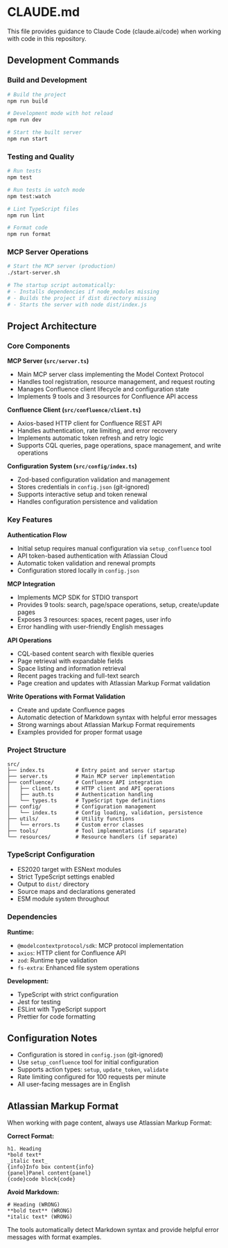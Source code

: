 # CLAUDE.md

This file provides guidance to Claude Code (claude.ai/code) when working with code in this repository.

## Development Commands

### Build and Development
```bash
# Build the project
npm run build

# Development mode with hot reload
npm run dev

# Start the built server
npm run start
```

### Testing and Quality
```bash
# Run tests
npm test

# Run tests in watch mode
npm test:watch

# Lint TypeScript files
npm run lint

# Format code
npm run format
```

### MCP Server Operations
```bash
# Start the MCP server (production)
./start-server.sh

# The startup script automatically:
# - Installs dependencies if node_modules missing
# - Builds the project if dist directory missing
# - Starts the server with node dist/index.js
```

## Project Architecture

### Core Components

**MCP Server (`src/server.ts`)**
- Main MCP server class implementing the Model Context Protocol
- Handles tool registration, resource management, and request routing
- Manages Confluence client lifecycle and configuration state
- Implements 9 tools and 3 resources for Confluence API access

**Confluence Client (`src/confluence/client.ts`)**
- Axios-based HTTP client for Confluence REST API
- Handles authentication, rate limiting, and error recovery
- Implements automatic token refresh and retry logic
- Supports CQL queries, page operations, space management, and write operations

**Configuration System (`src/config/index.ts`)**
- Zod-based configuration validation and management
- Stores credentials in `config.json` (git-ignored)
- Supports interactive setup and token renewal
- Handles configuration persistence and validation

### Key Features

**Authentication Flow**
- Initial setup requires manual configuration via `setup_confluence` tool
- API token-based authentication with Atlassian Cloud
- Automatic token validation and renewal prompts
- Configuration stored locally in `config.json`

**MCP Integration**
- Implements MCP SDK for STDIO transport
- Provides 9 tools: search, page/space operations, setup, create/update pages
- Exposes 3 resources: spaces, recent pages, user info
- Error handling with user-friendly English messages

**API Operations**
- CQL-based content search with flexible queries
- Page retrieval with expandable fields
- Space listing and information retrieval
- Recent pages tracking and full-text search
- Page creation and updates with Atlassian Markup Format validation

**Write Operations with Format Validation**
- Create and update Confluence pages
- Automatic detection of Markdown syntax with helpful error messages
- Strong warnings about Atlassian Markup Format requirements
- Examples provided for proper format usage

### Project Structure

```
src/
├── index.ts          # Entry point and server startup
├── server.ts         # Main MCP server implementation
├── confluence/       # Confluence API integration
│   ├── client.ts     # HTTP client and API operations
│   ├── auth.ts       # Authentication handling
│   └── types.ts      # TypeScript type definitions
├── config/           # Configuration management
│   └── index.ts      # Config loading, validation, persistence
├── utils/            # Utility functions
│   └── errors.ts     # Custom error classes
├── tools/            # Tool implementations (if separate)
└── resources/        # Resource handlers (if separate)
```

### TypeScript Configuration

- ES2020 target with ESNext modules
- Strict TypeScript settings enabled
- Output to `dist/` directory
- Source maps and declarations generated
- ESM module system throughout

### Dependencies

**Runtime:**
- `@modelcontextprotocol/sdk`: MCP protocol implementation
- `axios`: HTTP client for Confluence API
- `zod`: Runtime type validation
- `fs-extra`: Enhanced file system operations

**Development:**
- TypeScript with strict configuration
- Jest for testing
- ESLint with TypeScript support
- Prettier for code formatting

## Configuration Notes

- Configuration is stored in `config.json` (git-ignored)
- Use `setup_confluence` tool for initial configuration
- Supports action types: `setup`, `update_token`, `validate`
- Rate limiting configured for 100 requests per minute
- All user-facing messages are in English

## Atlassian Markup Format

When working with page content, always use Atlassian Markup Format:

**Correct Format:**
```
h1. Heading
*bold text*
_italic text_
{info}Info box content{info}
{panel}Panel content{panel}
{code}code block{code}
```

**Avoid Markdown:**
```
# Heading (WRONG)
**bold text** (WRONG)
*italic text* (WRONG)
```

The tools automatically detect Markdown syntax and provide helpful error messages with format examples.